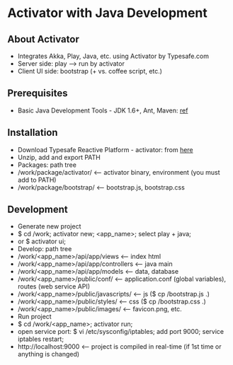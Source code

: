 # Activator with Java Development
## About Activator
* Integrates Akka, Play, Java, etc. using Activator by Typesafe.com
* Server side: play --> run by activator
* Client UI side: bootstrap (+ vs. coffee script, etc.)

## Prerequisites
* Basic Java Development Tools - JDK 1.6+, Ant, Maven: [ref](https://github.com/kimduho/javadev/wiki/Basic-Java-Development-Tools)

## Installation
* Download Typesafe Reactive Platform - activator: from [here](http://downloads.typesafe.com/typesafe-activator/1.2.8/typesafe-activator-1.2.8.zip?_ga=1.163601271.953227967.1408496439)
* Unzip, add and export PATH
* Packages: path tree
 * /work/package/activator/  <-- activator binary, environment (you must add to PATH)
 * /work/package/bootstrap/  <-- bootstrap.js, bootstrap.css

## Development
* Generate new project
 * $ cd /work; activator new; <app_name>; select play + java;
 * or $ activator ui;
* Develop: path tree
 * /work/<app_name>/api/app/views        <-- index html
 * /work/<app_name>/api/app/controllers  <-- java main
 * /work/<app_name>/api/app/models       <-- data, database
 * /work/<app_name>/public/conf/         <-- application.conf (global variables), routes (web service API)
 * /work/<app_name>/public/javascripts/  <-- js ($ cp <path>/bootstrap.js .)
 * /work/<app_name>/public/styles/       <-- css ($ cp <path>/bootstrap.css .)
 * /work/<app_name>/public/images/       <-- favicon.png, etc.
* Run project
 * $ cd /work/<app_name>; activator run;
 * open service port: $ vi /etc/sysconfig/iptables; add port 9000; service iptables restart;
 * http://localhost:9000  <-- project is compiled in real-time (if 1st time or anything is changed)

